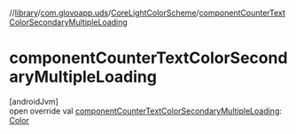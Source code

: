 //[library](../../../index.md)/[com.glovoapp.uds](../index.md)/[CoreLightColorScheme](index.md)/[componentCounterTextColorSecondaryMultipleLoading](component-counter-text-color-secondary-multiple-loading.md)

# componentCounterTextColorSecondaryMultipleLoading

[androidJvm]\
open override val [componentCounterTextColorSecondaryMultipleLoading](component-counter-text-color-secondary-multiple-loading.md): [Color](https://developer.android.com/reference/kotlin/androidx/compose/ui/graphics/Color.html)
